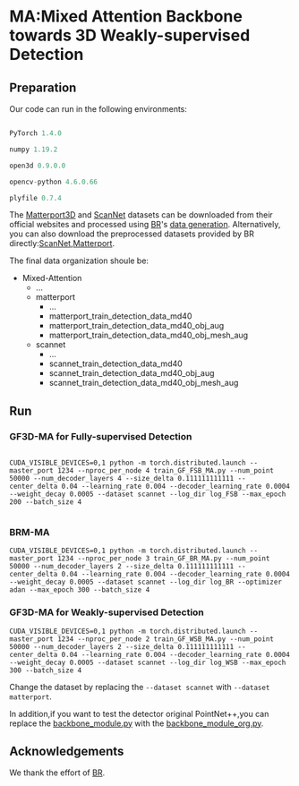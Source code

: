 # MA:Mixed Attention Backbone towards 3D Weakly-supervised Detection  

## Preparation

Our code can run in the following environments:

``` Python 3.6.13

PyTorch 1.4.0

numpy 1.19.2

open3d 0.9.0.0

opencv-python 4.6.0.66

plyfile 0.7.4

```

The [Matterport3D](https://niessner.github.io/Matterport/) and [ScanNet](http://www.scan-net.org/) datasets can be downloaded from their official websites and processed using [BR](https://github.com/xuxw98/BackToReality)'s [data generation](https://github.com/xuxw98/BackToReality/tree/main/data_generation). Alternatively, you can also download the preprocessed datasets provided by BR directly:[ScanNet](https://drive.google.com/drive/folders/1hKjYXdHIpk8a1IPG_k4WmFacSPlfTYwZ),[Matterport](https://drive.google.com/drive/folders/166w4w9xa8c7WITDAGswEsDQ8cJxBJomn).

The final data organization shoule be:
* Mixed-Attention
    * ...
    * matterport
        * ...
        * matterport_train_detection_data_md40
        * matterport_train_detection_data_md40_obj_aug
        * matterport_train_detection_data_md40_obj_mesh_aug
    * scannet
        * ...
        * scannet_train_detection_data_md40
        * scannet_train_detection_data_md40_obj_aug
        * scannet_train_detection_data_md40_obj_mesh_aug


## Run

### GF3D-MA for Fully-supervised Detection

```

CUDA_VISIBLE_DEVICES=0,1 python -m torch.distributed.launch --master_port 1234 --nproc_per_node 4 train_GF_FSB_MA.py --num_point 50000 --num_decoder_layers 4 --size_delta 0.111111111111 --center_delta 0.04 --learning_rate 0.004 --decoder_learning_rate 0.0004 --weight_decay 0.0005 --dataset scannet --log_dir log_FSB --max_epoch 200 --batch_size 4


```

### BRM-MA

```
CUDA_VISIBLE_DEVICES=0,1 python -m torch.distributed.launch --master_port 1234 --nproc_per_node 3 train_GF_BR_MA.py --num_point 50000 --num_decoder_layers 2 --size_delta 0.111111111111 --center_delta 0.04 --learning_rate 0.004 --decoder_learning_rate 0.0004 --weight_decay 0.0005 --dataset scannet --log_dir log_BR --optimizer adan --max_epoch 300 --batch_size 4

```

### GF3D-MA for Weakly-supervised Detection

```
CUDA_VISIBLE_DEVICES=0,1 python -m torch.distributed.launch --master_port 1234 --nproc_per_node 2 train_GF_WSB_MA.py --num_point 50000 --num_decoder_layers 2 --size_delta 0.111111111111 --center_delta 0.04 --learning_rate 0.004 --decoder_learning_rate 0.0004 --weight_decay 0.0005 --dataset scannet --log_dir log_WSB --max_epoch 300 --batch_size 4

```

Change the dataset by replacing the `--dataset scannet` with `--dataset matterport`.

In addition,if you want to test the detector 
original PointNet++,you can replace the [backbone_module.py](https://github.com/hzx-9894/Mixed-Attention/blob/main/models/backbone_module.py) with the  [backbone_module_org.py](https://github.com/hzx-9894/Mixed-Attention/blob/main/models/backbone_module_org.py).

## Acknowledgements

We thank the effort of [BR](https://github.com/xuxw98/BackToReality).
